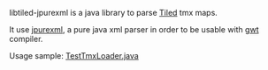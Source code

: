 libtiled-jpurexml is a java library to parse [Tiled](http://www.mapeditor.org) tmx maps.

It use [jpurexml](https://github.com/asilvestre/jpurexml), a pure java xml parser in order to be usable with [gwt](http://www.gwtproject.org/) compiler.

Usage sample: [TestTmxLoader.java](src/test/java/im/bci/test/TestTmxLoader.java)
